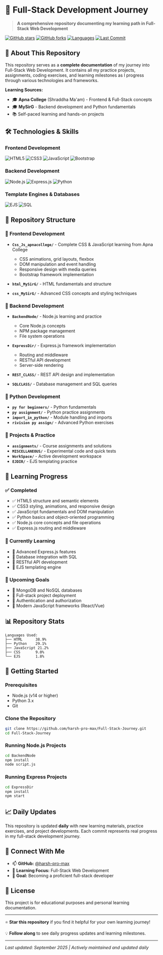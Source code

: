 # 🚀 Full-Stack Development Journey

> **A comprehensive repository documenting my learning path in Full-Stack Web Development**

[![GitHub stars](https://img.shields.io/github/stars/harsh-pro-max/Full-Stack-Journey?style=social)](https://github.com/harsh-pro-max/Full-Stack-Journey/stargazers)
[![GitHub forks](https://img.shields.io/github/forks/harsh-pro-max/Full-Stack-Journey?style=social)](https://github.com/harsh-pro-max/Full-Stack-Journey/network/members)
[![Languages](https://img.shields.io/github/languages/count/harsh-pro-max/Full-Stack-Journey)](https://github.com/harsh-pro-max/Full-Stack-Journey)
[![Last Commit](https://img.shields.io/github/last-commit/harsh-pro-max/Full-Stack-Journey)](https://github.com/harsh-pro-max/Full-Stack-Journey/commits/main)

## 📖 About This Repository

This repository serves as a **complete documentation** of my journey into Full-Stack Web Development. It contains all my practice projects, assignments, coding exercises, and learning milestones as I progress through various technologies and frameworks.

**Learning Sources:**
- 🎓 **Apna College** (Shraddha Ma'am) - Frontend & Full-Stack concepts
- 🎓 **MySirG** - Backend development and Python fundamentals
- 📚 Self-paced learning and hands-on projects

## 🛠️ Technologies & Skills

### Frontend Development
![HTML5](https://img.shields.io/badge/-HTML5-E34F26?style=flat-square&logo=html5&logoColor=white)
![CSS3](https://img.shields.io/badge/-CSS3-1572B6?style=flat-square&logo=css3)
![JavaScript](https://img.shields.io/badge/-JavaScript-F7DF1E?style=flat-square&logo=javascript&logoColor=black)
![Bootstrap](https://img.shields.io/badge/-Bootstrap-563D7C?style=flat-square&logo=bootstrap)

### Backend Development
![Node.js](https://img.shields.io/badge/-Node.js-339933?style=flat-square&logo=node.js&logoColor=white)
![Express.js](https://img.shields.io/badge/-Express.js-000000?style=flat-square&logo=express)
![Python](https://img.shields.io/badge/-Python-3776AB?style=flat-square&logo=python&logoColor=white)

### Template Engines & Databases
![EJS](https://img.shields.io/badge/-EJS-B4CA65?style=flat-square&logo=ejs&logoColor=black)
![SQL](https://img.shields.io/badge/-SQL-4479A1?style=flat-square&logo=mysql&logoColor=white)

## 📁 Repository Structure

### 🎨 **Frontend Development**
- **`Css_Js_apnacollege/`** - Complete CSS & JavaScript learning from Apna College
  - CSS animations, grid layouts, flexbox
  - DOM manipulation and event handling
  - Responsive design with media queries
  - Bootstrap framework implementation

- **`html_MySirG/`** - HTML fundamentals and structure
- **`css_MySirG/`** - Advanced CSS concepts and styling techniques

### 🔧 **Backend Development**
- **`BackendNode/`** - Node.js learning and practice
  - Core Node.js concepts
  - NPM package management
  - File system operations

- **`ExpressDir/`** - Express.js framework implementation
  - Routing and middleware
  - RESTful API development
  - Server-side rendering

- **`REST_CLASS/`** - REST API design and implementation
- **`SQLCLASS/`** - Database management and SQL queries

### 🐍 **Python Development**
- **`py for beginners/`** - Python fundamentals
- **`py assignment/`** - Python practice assignments
- **`import_in_python/`** - Module handling and imports
- **`rivision py assign/`** - Advanced Python exercises

### 🎯 **Projects & Practice**
- **`assignments/`** - Course assignments and solutions
- **`MISCELLANEOUS/`** - Experimental code and quick tests
- **`WorkSpace/`** - Active development workspace
- **`EJDIR/`** - EJS templating practice

## 🎯 Learning Progress

### ✅ Completed
- ✅ HTML5 structure and semantic elements
- ✅ CSS3 styling, animations, and responsive design
- ✅ JavaScript fundamentals and DOM manipulation
- ✅ Python basics and object-oriented programming
- ✅ Node.js core concepts and file operations
- ✅ Express.js routing and middleware

### 🔄 Currently Learning
- 🔄 Advanced Express.js features
- 🔄 Database integration with SQL
- 🔄 RESTful API development
- 🔄 EJS templating engine

### 🎯 Upcoming Goals
- 🎯 MongoDB and NoSQL databases
- 🎯 Full-stack project deployment
- 🎯 Authentication and authorization
- 🎯 Modern JavaScript frameworks (React/Vue)

## 📊 Repository Stats

```
Languages Used:
├── HTML      38.9%
├── Python    29.1% 
├── JavaScript 21.2%
├── CSS       9.0%
└── EJS       1.8%
```

## 🚀 Getting Started

### Prerequisites
- Node.js (v14 or higher)
- Python 3.x
- Git

### Clone the Repository
```bash
git clone https://github.com/harsh-pro-max/Full-Stack-Journey.git
cd Full-Stack-Journey
```

### Running Node.js Projects
```bash
cd BackendNode
npm install
node script.js
```

### Running Express Projects
```bash
cd ExpressDir
npm install
npm start
```

## 📈 Daily Updates

This repository is updated **daily** with new learning materials, practice exercises, and project developments. Each commit represents real progress in my full-stack development journey.

## 🤝 Connect With Me

- 📫 **GitHub:** [@harsh-pro-max](https://github.com/harsh-pro-max)
- 💼 **Learning Focus:** Full-Stack Web Development
- 🎯 **Goal:** Becoming a proficient full-stack developer

## 📝 License

This project is for educational purposes and personal learning documentation.

---

⭐ **Star this repository** if you find it helpful for your own learning journey!

💡 **Follow along** to see daily progress updates and learning milestones.

---
*Last updated: September 2025 | Actively maintained and updated daily*